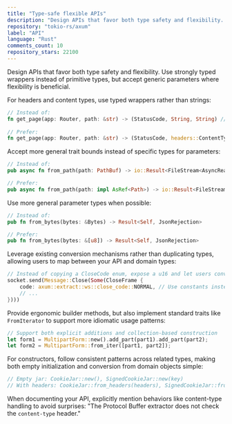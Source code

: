 ```yaml
---
title: "Type-safe flexible APIs"
description: "Design APIs that favor both type safety and flexibility. Use strongly typed wrappers instead of primitive types, but accept generic parameters where flexibility is beneficial."
repository: "tokio-rs/axum"
label: "API"
language: "Rust"
comments_count: 10
repository_stars: 22100
---
```


Design APIs that favor both type safety and flexibility. Use strongly typed wrappers instead of primitive types, but accept generic parameters where flexibility is beneficial.

For headers and content types, use typed wrappers rather than strings:

```rust
// Instead of:
fn get_page(app: Router, path: &str) -> (StatusCode, String, String) // String for content-type
    
// Prefer:
fn get_page(app: Router, path: &str) -> (StatusCode, headers::ContentType, Vec<u8>)
```

Accept more general trait bounds instead of specific types for parameters:

```rust
// Instead of:
pub async fn from_path(path: PathBuf) -> io::Result<FileStream<AsyncReaderStream>>

// Prefer:
pub async fn from_path(path: impl AsRef<Path>) -> io::Result<FileStream<AsyncReaderStream>>
```

Use more general parameter types when possible:

```rust
// Instead of:
pub fn from_bytes(bytes: &Bytes) -> Result<Self, JsonRejection>

// Prefer:
pub fn from_bytes(bytes: &[u8]) -> Result<Self, JsonRejection>
```

Leverage existing conversion mechanisms rather than duplicating types, allowing users to map between your API and domain types:

```rust
// Instead of copying a CloseCode enum, expose a u16 and let users convert
socket.send(Message::Close(Some(CloseFrame {
    code: axum::extract::ws::close_code::NORMAL, // Use constants instead of magic numbers
    // ...
})))
```

Provide ergonomic builder methods, but also implement standard traits like `FromIterator` to support more idiomatic usage patterns:

```rust
// Support both explicit additions and collection-based construction
let form1 = MultipartForm::new().add_part(part1).add_part(part2);
let form2 = MultipartForm::from_iter([part1, part2]);
```

For constructors, follow consistent patterns across related types, making both empty initialization and conversion from domain objects simple:

```rust
// Empty jar: CookieJar::new(), SignedCookieJar::new(key)
// With headers: CookieJar::from_headers(headers), SignedCookieJar::from_headers(headers, key)
```

When documenting your API, explicitly mention behaviors like content-type handling to avoid surprises:
"The Protocol Buffer extractor does not check the `content-type` header."